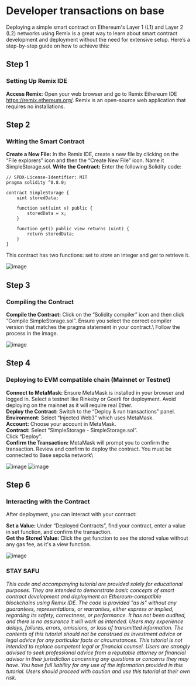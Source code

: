 # Developer transactions on base

Deploying a simple smart contract on Ethereum's Layer 1 (L1) and Layer 2 (L2) networks using Remix is a great way to learn about smart contract development and deployment without the need for extensive setup. Here’s a step-by-step guide on how to achieve this:

## Step 1
### Setting Up Remix IDE

**Access Remix:** Open your web browser and go to Remix Ethereum IDE https://remix.ethereum.org/. Remix is an open-source web application that requires no installations.

## Step 2
### Writing the Smart Contract

**Create a New File:** In the Remix IDE, create a new file by clicking on the “File explorers” icon and then the “Create New File” icon. Name it SimpleStorage.sol.
**Write the Contract:** Enter the following Solidity code:

```solidity
// SPDX-License-Identifier: MIT
pragma solidity ^0.8.0;

contract SimpleStorage {
    uint storedData;

    function set(uint x) public {
        storedData = x;
    }

    function get() public view returns (uint) {
        return storedData;
    }
}
```
This contract has two functions: set to _store_ an integer and _get_ to retrieve it.

![image](https://github.com/overxtend/based/assets/19212595/07ce53cb-7bcc-402d-8633-c85a0bbf9a14)

## Step 3
### Compiling the Contract
**Compile the Contract:** Click on the “Solidity compiler” icon and then click “Compile SimpleStorage.sol”. Ensure you select the correct compiler version that matches the pragma statement in your contract.\ Follow the process in the image.

![image](https://github.com/overxtend/based/assets/19212595/2432b695-468e-4e90-a0e3-026b60f5abee)

## Step 4
### Deploying to EVM compatible chain (Mainnet or Testnet)

**Connect to MetaMask:** Ensure MetaMask is installed in your browser and logged in. Select a testnet like Rinkeby or Goerli for deployment. Avoid deploying on the mainnet as it will require real Ether.\
**Deploy the Contract:** Switch to the “Deploy & run transactions” panel.\
**Environment:** Select “Injected Web3” which uses MetaMask.\
**Account:** Choose your account in MetaMask.\
**Contract:** Select “SimpleStorage - SimpleStorage.sol”.\
Click “Deploy”.\
**Confirm the Transaction:** MetaMask will prompt you to confirm the transaction. Review and confirm to deploy the contract. You must be connected to Base sepolia network\

![image](https://github.com/overxtend/based/assets/19212595/cf555abe-f2a1-4198-9f5b-82a948f6750d)
![image](https://github.com/overxtend/based/assets/19212595/e5b9f733-4761-44e6-b157-358798dabe95)

## Step 6
### Interacting with the Contract
After deployment, you can interact with your contract:

**Set a Value:** Under “Deployed Contracts”, find your contract, enter a value in set function, and confirm the transaction.\
**Get the Stored Value:** Click the get function to see the stored value without any gas fee, as it's a view function.

![image](https://github.com/overxtend/based/assets/19212595/2a62d884-a927-49c1-acd7-56fc4f8eab31)

### STAY SAFU

_This code and accompanying tutorial are provided solely for educational purposes. They are intended to demonstrate basic concepts of smart contract development and deployment on Ethereum-compatible blockchains using Remix IDE. The code is provided "as is" without any guarantees, representations, or warranties, either express or implied, regarding its safety, correctness, or performance. It has not been audited, and there is no assurance it will work as intended. Users may experience delays, failures, errors, omissions, or loss of transmitted information. The contents of this tutorial should not be construed as investment advice or legal advice for any particular facts or circumstances. This tutorial is not intended to replace competent legal or financial counsel. Users are strongly advised to seek professional advice from a reputable attorney or financial advisor in their jurisdiction concerning any questions or concerns they may have. You have full liability for any use of the information provided in this tutorial. Users should proceed with caution and use this tutorial at their own risk._



